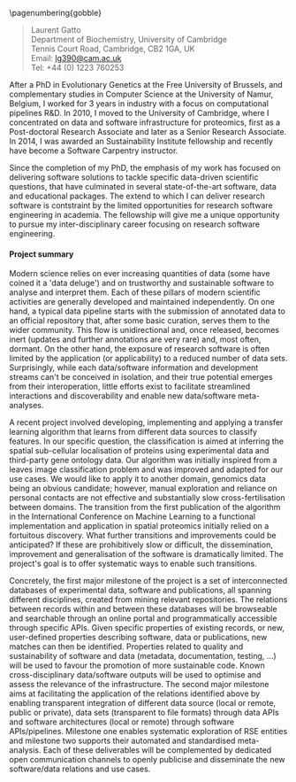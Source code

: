 \pagenumbering{gobble}

> Laurent Gatto  
> Department of Biochemistry, University of Cambridge  
> Tennis Court Road, Cambridge, CB2 1GA, UK  
> Email: [lg390@cam.ac.uk](lg390@cam.ac.uk)  
> Tel: +44 (0) 1223 760253  

After a PhD in Evolutionary Genetics at the Free University of
Brussels, and complementary studies in Computer Science at the
University of Namur, Belgium, I worked for 3 years in industry with a
focus on computational pipelines R&D. In 2010, I moved to the
University of Cambridge, where I concentrated on data and software
infrastructure for proteomics, first as a Post-doctoral Research
Associate and later as a Senior Research Associate. In 2014, I was
awarded an  Sustainability Institute fellowship and recently
have become a Software Carpentry instructor.

Since the completion of my PhD, the emphasis of my work has focused on
delivering software solutions to tackle specific data-driven
scientific questions, that have culminated in several state-of-the-art
software, data and educational packages. The extend to which I can
deliver research software is contstraint by the limited opportunities
for research software engineering in academia. The fellowship will
give me a unique opportunity to pursue my inter-disciplinary career
focusing on research software engineering.

#### Project summary

Modern science relies on ever increasing quantities of data (some have
coined it a 'data deluge') and on trustworthy and sustainable software
to analyse and interpret them. Each of these pillars of modern
scientific activities are generally developed and maintained
independently. On one hand, a typical data pipeline starts with the
submission of annotated data to an official repository that, after
some basic curation, serves them to the wider community. This flow is
unidirectional and, once released, becomes inert (updates and further
annotations are very rare) and, most often, dormant. On the other
hand, the exposure of research software is often limited by the
application (or applicability) to a reduced number of data
sets. Surprisingly, while each data/software information and
development streams can't be conceived in isolation, and their true
potential emerges from their interoperation, little efforts exist to
facilitate streamlined interactions and discoverability and enable new
data/software meta-analyses.

A recent project involved developing, implementing and applying a
transfer learning algorithm that learns from different data sources to
classify features. In our specific question, the classification is
aimed at inferring the spatial sub-cellular localisation of proteins
using experimental data and third-party gene ontology data. Our
algorithm was initially inspired from a leaves image classification
problem and was improved and adapted for our use cases. We would like
to apply it to another domain, genomics data being an obvious
candidate; however, manual exploration and reliance on personal
contacts are not effective and substantially slow cross-fertilisation
between domains. The transition from the first publication of the
algorithm in the International Conference on Machine Learning to a
functional implementation and application in spatial proteomics
initially relied on a fortuitous discovery. What further transitions
and improvements could be anticipated?  If these are prohibitively
slow or difficult, the dissemination, improvement and generalisation
of the software is dramatically limited. The project's goal is to
offer systematic ways to enable such transitions.

Concretely, the first major milestone of the project is a set of
interconnected databases of experimental data, software and
publications, all spanning different disciplines, created from mining
relevant repositories. The relations between records within and
between these databases will be browseable and searchable through an
online portal and programmatically accessible through specific
APIs. Given specific properties of existing records, or new,
user-defined properties describing software, data or publications, new
matches can then be identified. Properties related to quality and
sustainability of software and data (metadata, documentation, testing,
...) will be used to favour the promotion of more sustainable
code. Known cross-disciplinary data/software outputs will be used to
optimise and assess the relevance of the infrastructure. The second
major milestone aims at facilitating the application of the relations
identified above by enabling transparent integration of different data
source (local or remote, public or private), data sets (transparent to
file formats) through data APIs and software architectures (local or
remote) through software APIs/pipelines. Milestone one enables
systematic exploration of RSE entities and milestone two supports
their automated and standardised meta-analysis. Each of these
deliverables will be complemented by dedicated open communication
channels to openly publicise and disseminate the new software/data
relations and use cases.
